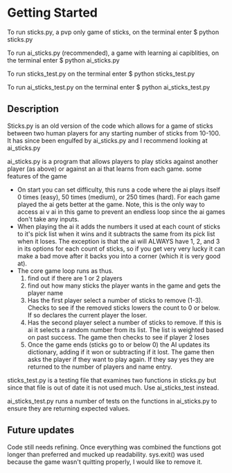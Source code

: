 # Getting Started
To run sticks.py, a pvp only game of sticks, on the terminal enter $ python sticks.py

To run ai_sticks.py (recommended), a game with learning ai capiblities, on the terminal enter $ python ai_sticks.py

To run sticks_test.py on the terminal enter $ python sticks_test.py

To run ai_sticks_test.py on the terminal enter $ python ai_sticks_test.py

## Description

Sticks.py is an old version of the code which allows for a game of sticks between two human players for any starting number of sticks from 10-100.  It has since been engulfed by ai_sticks.py and I recommend looking at ai_sticks.py

ai_sticks.py is a program that allows players to play sticks against another player (as above) or against an ai that learns from each game. some features of the game
* On start you can set difficulty, this runs a code where the ai plays itself 0 times (easy), 50 times (medium), or 250 times (hard).  For each game played the ai gets better at the game.  Note, this is the only way to access ai v ai in this game to prevent an endless loop since the ai games don't take any inputs.
* When playing the ai it adds the numbers it used at each count of sticks to it's pick list when it wins and it subtracts the same from its pick list when it loses.  The exception is that the ai will ALWAYS have 1, 2, and 3 in its options for each count of sticks, so if you get very very lucky it can make a bad move after it backs you into a corner (which it is very good at).
* The core game loop runs as thus.
  1. find out if there are 1 or 2 players
  2. find out how many sticks the player wants in the game and gets the player name
  3. Has the first player select a number of sticks to remove (1-3).  Checks to see if the removed sticks lowers the count to 0 or below.  If so declares the current player the loser.
  4. Has the second player select a number of sticks to remove.  If this is ai it selects a random number from its list.  The list is weighted based on past success.  The game then checks to see if player 2 loses
  5. Once the game ends (sticks go to or below 0) the AI updates its dictionary, adding if it won or subtracting if it lost.  The game then asks the player if they want to play again.  If they say yes they are returned to the number of players and name entry.

sticks_test.py is a testing file that examines two functions in sticks.py but since that file is out of date it is not used much.  Use ai_sticks_test instead.

ai_sticks_test.py runs a number of tests on the functions in ai_sticks.py to ensure they are returning expected values.

## Future updates

Code still needs refining.  Once everything was combined the functions got longer than preferred and mucked up readability.  sys.exit() was used because the game wasn't quitting properly, I would like to remove it.
